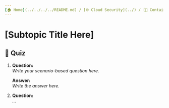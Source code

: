 ```yaml
---
[🏠 Home](../../../../README.md) / [🌐 Cloud Security](../) / [🔎 Container Security](./quiz.md)
---
```


# [Subtopic Title Here]

## 🧪 Quiz

1. **Question:**  
   _Write your scenario-based question here._

   **Answer:**  
   _Write the answer here._

2. **Question:**  
   _..._ 